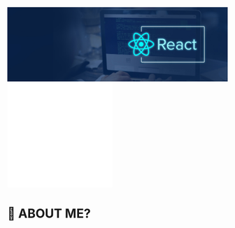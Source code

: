 
  <link rel="stylesheet" href="style.css" />
<img src="/react.jpg" />
<img src="/image.svg" alt="Hello" margintop="-80px" />

# 🤔 ABOUT ME?
  
 
